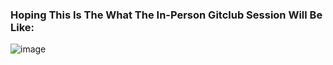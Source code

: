 ### Hoping This Is The What The In-Person Gitclub Session Will Be Like:
![image](http://media.giphy.com/media/c9AckAS4gpR84/giphy.gif)